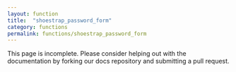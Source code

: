 ```yaml
---
layout: function
title:  "shoestrap_password_form"
category: functions
permalink: functions/shoestrap_password_form
---
```


This page is incomplete. Please consider helping out with the documentation by forking our docs repository and submitting a pull request.